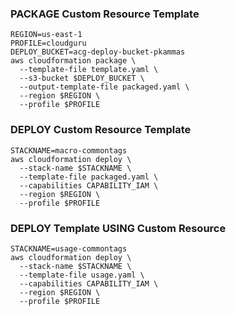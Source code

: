 
### PACKAGE Custom Resource Template
```shell
REGION=us-east-1
PROFILE=cloudguru
DEPLOY_BUCKET=acg-deploy-bucket-pkammas
aws cloudformation package \
  --template-file template.yaml \
  --s3-bucket $DEPLOY_BUCKET \
  --output-template-file packaged.yaml \
  --region $REGION \
  --profile $PROFILE
```

### DEPLOY Custom Resource Template
```shell
STACKNAME=macro-commontags
aws cloudformation deploy \
  --stack-name $STACKNAME \
  --template-file packaged.yaml \
  --capabilities CAPABILITY_IAM \
  --region $REGION \
  --profile $PROFILE
```

### DEPLOY Template USING Custom Resource
```shell
STACKNAME=usage-commontags
aws cloudformation deploy \
  --stack-name $STACKNAME \
  --template-file usage.yaml \
  --capabilities CAPABILITY_IAM \
  --region $REGION \
  --profile $PROFILE
```
